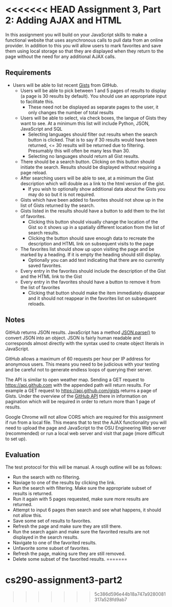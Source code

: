 <<<<<<< HEAD
Assignment 3, Part 2: Adding AJAX and HTML
==========================================
In this assignment you will build on your JavaScript skills to make a functional website that uses asynchronous calls to pull data from an online provider. In addition to this you will allow users to mark favorites and save them using local storage so that they are displayed when they return to the page without the need for any additional AJAX calls.

Requirements
------------
- Users will be able to list recent [Gists](https://developer.github.com/v3/gists/#list-gists) from GitHub.
  - Users will be able to pick between 1 and 5 pages of results to display (a page is 30 results by default). You should use an appropriate input to facilitate this.
    - These need not be displayed as separate pages to the user, it only changes the number of total results
  - Users will be able to select, via check boxes, the langue of Gists they want to see. At a minimum this list will include Python, JSON, JavaScript and SQL
    - Selecting languages should filter out results when the search button is clicked. That is to say if 30 results would have been returned, <= 30 results will be returned due to filtering. Presumably this will often be many less than 30.
    - Selecting no languages should return all Gist results.
  - There should be a search button. Clicking on this button should initiate the search. Results should be displayed without requiring a page reload.
  - After searching users will be able to see, at a minimum the Gist description which will double as a link to the html version of the gist.
    - If you wish to optionally show additional data about the Gists you may do so but it is not required.
  - Gists which have been added to favorites should not show up in the list of Gists returned by the search.
  - Gists listed in the results should have a button to add them to the list of favorites.
    - Clicking this button should visually change the location of the Gist so it shows up in a spatially different location from the list of search results.
    - Clicking the button should save enough data to recreate the description and HTML link on subsequent visits to the page
  - The favorites list should show up upon visiting the page and be marked by a heading. If it is empty the heading should still display.
    - Optionally you can add text indicating that there are no currently saved favorites.
  - Every entry in the favorites should include the description of the Gist and the HTML link to the Gist
  - Every entry in the favorites should have a button to remove it from the list of favorites
    - Clicking that button should make the item immediately disappear and it should not reappear in the favorites list on subsequent reloads.
    
Notes
-----
GitHub returns JSON results. JavaScript has a method [JSON.parse()](https://developer.mozilla.org/en-US/docs/Web/JavaScript/Reference/Global_Objects/JSON/parse) to convert JSON into an object. JSON is fairly human readable and corresponds almost directly with the syntax used to create object literals in JavaScript.

GitHub allows a maximum of 60 requests per hour per IP address for anonymous users. This means you need to be judicious with your testing and be careful not to generate endless loops of querying their server.

The API is similar to open weather map. Sending a GET request to https://api.github.com with the appended path will return results. For example a GET request to https://api.github.com/gists returns a page of Gists. Under the overview of the [GitHub API](https://developer.github.com/v3/) there in information on pagination which will be required in order to return more than 1 page of results.

Google Chrome will not allow CORS which are required for this assignment if run from a local file. This means that to test the AJAX functionality you will need to upload the page and JavaScript to the OSU Engineering Web server (recommended) or run a local web server and visit that page (more difficult to set up).
  
Evaluation
----------
The test protocol for this will be manual. A rough outline will be as follows:
- Run the search with no filtering.
- Naviage to one of the results by clicking the link.
- Run the search with filtering. Make sure the appropriate subset of results is returned.
- Run it again with 5 pages requested, make sure more results are returned.
- Attempt to input 6 pages then search and see what happens, it should not allow this.
- Save some set of results to favorites.
- Refresh the page and make sure they are still there.
- Run the search again and make sure the favorited results are not displayed in the search results.
- Navigate to one of the favorited results.
- Unfavorite some subset of favorites.
- Refresh the page, making sure they are still removed.
- Delete some subset of the favorited results.
=======
# cs290-assignment3-part2
>>>>>>> 5c386d596e44b18a747a9280081317a528fd9ab7
